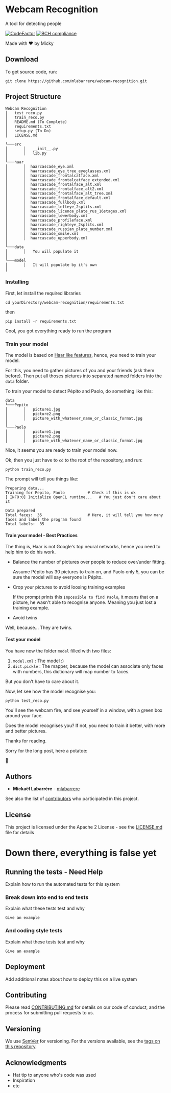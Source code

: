# Webcam Recognition
A tool for detecting people

[![CodeFactor](https://www.codefactor.io/repository/github/mlabarrere/webcam-recognition/badge)](https://www.codefactor.io/repository/github/mlabarrere/webcam-recognition)  [![BCH compliance](https://bettercodehub.com/edge/badge/mlabarrere/webcam-recognition?branch=master)](https://bettercodehub.com/)

Made with ❤ by Micky

## Download

To get source code, run:
```
git clone https://github.com/mlabarrere/webcam-recognition.git
```

## Project Structure

```
Webcam Recognition
│   test_reco.py
│   train_reco.py
│   README.md (To Complete)
│   requirements.txt
│   setup.py (To Do)
│   LICENSE.md

└───src
│       │   __init__.py
│       │   lib.py
│  
└───haar
│       │  haarcascade_eye.xml
│       │  haarcascade_eye_tree_eyeglasses.xml
│       │  haarcascade_frontalcatface.xml
│       │  haarcascade_frontalcatface_extended.xml
│       │  haarcascade_frontalface_alt.xml
│       │  haarcascade_frontalface_alt2.xml
│       │  haarcascade_frontalface_alt_tree.xml
│       │  haarcascade_frontalface_default.xml
│       │  haarcascade_fullbody.xml
│       │  haarcascade_lefteye_2splits.xml
│       │  haarcascade_licence_plate_rus_16stages.xml
│       │  haarcascade_lowerbody.xml
│       │  haarcascade_profileface.xml
│       │  haarcascade_righteye_2splits.xml
│       │  haarcascade_russian_plate_number.xml
│       │  haarcascade_smile.xml
│       │  haarcascade_upperbody.xml
│  
└───data
│       │   You will populate it
│  
└───model
│       │   It will populate by it's own
│  
```

### Installing

First, let install the required libraries

```shell
cd yourDirectory/webcam-recognition/requirements.txt
```

then

```shell
pip install -r requirements.txt
```

Cool, you got everything ready to run the program

### Train your model

The model is based on [Haar like features](https://en.wikipedia.org/wiki/Haar-like_feature), hence, you need to train your model.

For this, you need to gather pictures of you and your friends (ask them before). Then put all thoses pictures into separated named folders ìnto the `data` folder.

To train your model to detect Pépito and Paolo, do something like this:

```
data
└───Pepito
│       │   picture1.jpg
│       │   picture2.png
│       │   picture_with_whatever_name_or_classic_format.jpg
│
└───Paolo
│       │   picture1.jpg
│       │   picture2.png
│       │   picture_with_whatever_name_or_classic_format.jpg
```

Nice, it seems you are ready to train your model now.

Ok, then you just have to `cd` to the root of the repository, and run:

```shell
python train_reco.py
```

The prompt will tell you things like:

```
Preparing data...
Training for Pepito, Paolo          # Check if this is ok
[ INFO:0] Initialize OpenCL runtime...   # You just don't care about it

Data prepared
Total faces:  35                    # Here, it will tell you how many faces and label the program found
Total labels:  35
```

#### Train your model - Best Practices

The thing is, Haar is not Google's top neural networks, hence you need to help him to do his work.

* Balance the number of pictures over people to reduce over/under fitting.
  
  Assume Pépito has 30 pictures to train on, and Paolo only 5, you can be sure the model will say everyone is Pépito.


* Crop your pictures to avoid loosing training examples
  
  If the prompt prints this `Impossible to find Paolo`, it means that on a picture, he wasn't able to recognise anyone. Meaning you just lost a training example.


* Avoid twins

Well, because... They are twins.


#### Test your model

You have now the folder `model` filled with two files:
1. `model.xml` : The model :)
2. `dict.pickle` : The mapper, because the model can associate only faces with numbers, this dictionary will map number to faces.

But you don't have to care about it.

Now, let see how the model recognise you:

```shell
python test_reco.py
```

You'll see the webcam fire, and see yourself in a window, with a green box around your face.

Does the model recognises you? If not, you need to train it better, with more and better pictures. 

Thanks for reading.

Sorry for the long post, here a potatoe:

🥔

## Authors

* **Mickaël Labarrère** - [mlabarrere](https://github.com/mlabarrere)

See also the list of [contributors](https://github.com/mlabarrere/webcam-recognition/graphs/contributors) who participated in this project.

## License

This project is licensed under the Apache 2 License - see the [LICENSE.md](https://github.com/mlabarrere/webcam-recognition/LICENSE.md) file for details





# Down there, everything is false yet

## Running the tests - Need Help

Explain how to run the automated tests for this system

### Break down into end to end tests

Explain what these tests test and why

```
Give an example
```

### And coding style tests

Explain what these tests test and why

```
Give an example
```

## Deployment

Add additional notes about how to deploy this on a live system

## Contributing

Please read [CONTRIBUTING.md](https://gist.github.com/PurpleBooth/b24679402957c63ec426) for details on our code of conduct, and the process for submitting pull requests to us.

## Versioning

We use [SemVer](http://semver.org/) for versioning. For the versions available, see the [tags on this repository](https://github.com/your/project/tags). 



## Acknowledgments

* Hat tip to anyone who's code was used
* Inspiration
* etc

